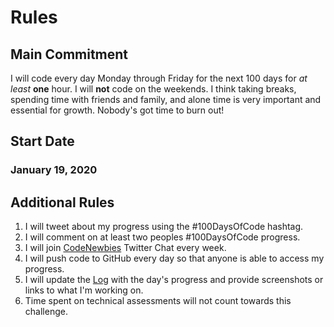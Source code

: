 # Rules

## Main Commitment

I will code every day Monday through Friday for the next 100 days for _at least_ **one** hour. I will **not** code on the weekends. I think taking breaks, spending time with friends and family, and alone time is very important and essential for growth. Nobody's got time to burn out!

## Start Date

### January 19, 2020

## Additional Rules

1. I will tweet about my progress using the #100DaysOfCode hashtag.
2. I will comment on at least two peoples #100DaysOfCode progress.
3. I will join [CodeNewbies](https://twitter.com/CodeNewbies) Twitter Chat every week.
4. I will push code to GitHub every day so that anyone is able to access my progress.
5. I will update the [Log](log.md) with the day's progress and provide screenshots or links to what I'm working on.
6. Time spent on technical assessments will not count towards this challenge.
